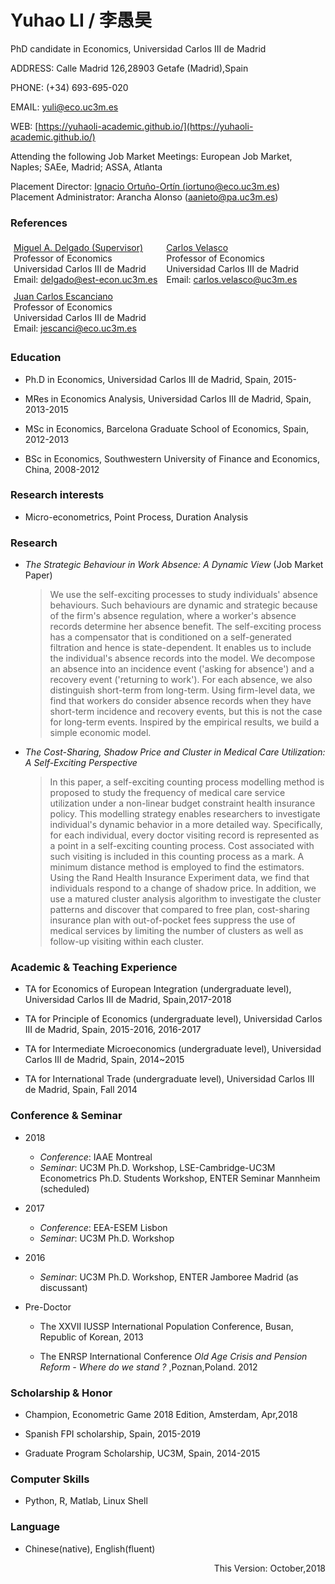 
<style>
.ref {
    list-style-type: none;
    text-align: left;
    margin: 0;
    padding: 0;
    
}

.ref li {
    display: inline-block;
    text-align: left;
    padding: 5px;
}

</style>

# Yuhao LI / 李愚昊
PhD candidate in Economics, Universidad Carlos III de Madrid

ADDRESS: Calle Madrid 126,28903 Getafe (Madrid),Spain

PHONE: (+34) 693-695-020

EMAIL: [yuli@eco.uc3m.es](mailto:yuli@eco.uc3m.es)

WEB: [https://yuhaoli-academic.github.io/](https://yuhaoli-academic.github.io/)

Attending the following Job Market Meetings:
  European Job Market, Naples; SAEe, Madrid; ASSA, Atlanta


Placement Director: <a href="http://economics.uc3m.es/personal/ignacio-ortuno-ortin/"> Ignacio Ortuño-Ortín (<a href="mailto:iortuno@eco.uc3m.es">iortuno@eco.uc3m.es</a>) </a> <br/>
Placement Administrator: Arancha Alonso (<a href="aanieto@pa.uc3m.es">aanieto@pa.uc3m.es</a>)
 

### References


<ul class="ref">
  <li> <a href="http://economics.uc3m.es/personal/miguel-angel-delgado/">Miguel A. Delgado (Supervisor)</a> <br/> Professor of Economics <br/> Universidad Carlos III de Madrid <br/> Email: <a href="mailto:delgado@est-econ.uc3m.es">delgado@est-econ.uc3m.es</a> </li>
  <li><a href="http://economics.uc3m.es/personal/carlos-velasco/">Carlos Velasco</a> <br/> Professor of Economics <br/> Universidad Carlos III de Madrid <br/> Email: <a href="mailto:carlos.velasco@uc3m.es">carlos.velasco@uc3m.es</a> </li> 
  <li><a href="http://economics.uc3m.es/personal/juan-carlos-escanciano/">Juan Carlos Escanciano</a> <br/> Professor of Economics <br/> Universidad Carlos III de Madrid <br/> Email: <a href="mailto:jescanci@eco.uc3m.es">jescanci@eco.uc3m.es</a></li> 
</ul>


### Education

* Ph.D in Economics, Universidad Carlos III de Madrid, Spain, 2015-

* MRes in Economics Analysis, Universidad Carlos III de Madrid, Spain, 2013-2015

* MSc in Economics, Barcelona Graduate School of Economics, Spain, 2012-2013

* BSc in Economics, Southwestern University of Finance and Economics, China, 2008-2012

### Research interests

* Micro-econometrics, Point Process, Duration Analysis

### Research

* _The Strategic Behaviour in Work Absence: A Dynamic View_ (Job Market Paper)
  > We use the self-exciting processes to study individuals' absence behaviours. Such behaviours are dynamic and strategic because of the firm's absence regulation, where a worker's absence records determine her absence benefit. The self-exciting process has a compensator that is conditioned on a self-generated filtration and hence is state-dependent. It enables us to include the individual's absence records into the model. We decompose an absence into an incidence event ('asking for absence') and a recovery event ('returning to work'). For each absence, we also distinguish short-term from long-term. Using firm-level data, we find that workers do consider absence records when they have short-term incidence and recovery events, but this is not the case for long-term events. Inspired by the empirical results, we build a simple economic model. 

* _The Cost-Sharing, Shadow Price and Cluster in Medical Care Utilization: A Self-Exciting Perspective_
	> In this paper, a self-exciting counting process modelling method is proposed to study the frequency of medical care service utilization under a non-linear budget constraint health insurance policy. This modelling strategy enables researchers to investigate individual's dynamic behavior in a more detailed way. Specifically, for each individual, every doctor visiting record is represented as a point in a self-exciting counting process. Cost associated with such visiting is included in this counting process as a mark. A minimum distance method is employed to find the estimators. Using the Rand Health Insurance Experiment data, we find that individuals respond to a change of shadow price. In addition, we use a matured cluster analysis algorithm to investigate the cluster patterns and discover that compared to free plan, cost-sharing insurance plan with out-of-pocket fees suppress the use of medical services by limiting the number of clusters as well as follow-up visiting within each cluster.




### Academic & Teaching Experience

* TA for Economics of European Integration (undergraduate level), Universidad Carlos III de Madrid, Spain,2017-2018

* TA for Principle of Economics (undergraduate level), Universidad Carlos III de Madrid, Spain, 2015-2016, 2016-2017

* TA for Intermediate Microeconomics (undergraduate level), Universidad Carlos III de Madrid, Spain, 2014~2015

* TA for International Trade (undergraduate level), Universidad Carlos III de Madrid, Spain, Fall 2014

### Conference & Seminar
* 2018
  - *Conference*: IAAE Montreal
  - *Seminar*: UC3M Ph.D. Workshop, LSE-Cambridge-UC3M Econometrics Ph.D. Students Workshop, ENTER Seminar Mannheim (scheduled)


* 2017
  - *Conference*: EEA-ESEM Lisbon
  - *Seminar*: UC3M Ph.D. Workshop

* 2016
  - *Seminar*: UC3M Ph.D. Workshop, ENTER Jamboree Madrid (as discussant)
  

* Pre-Doctor
  - The XXVII IUSSP International Population Conference, Busan, Republic of Korean, 2013

  - The ENRSP International Conference *Old Age Crisis and Pension Reform - Where do we stand ?* ,Poznan,Poland. 2012

### Scholarship & Honor 
* Champion, Econometric Game 2018 Edition, Amsterdam, Apr,2018

* Spanish FPI scholarship, Spain, 2015-2019

* Graduate Program Scholarship, UC3M, Spain, 2014-2015

### Computer Skills

* Python, R, Matlab, Linux Shell

### Language

* Chinese(native), English(fluent)

<p align="right">This Version: October,2018</p>